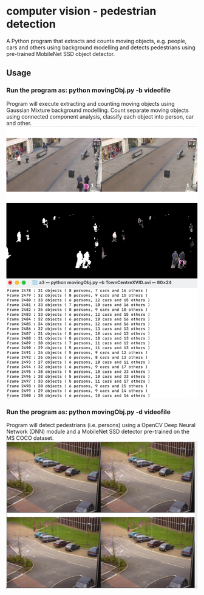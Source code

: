 # computer vision - pedestrian detection

 A Python program that extracts and counts moving objects, e.g. people, cars and others using background modelling and detects pedestrians using pre-trained MobileNet SSD object detector.

## Usage

### Run the program as: python movingObj.py -b videofile

Program will execute extracting and counting moving objects using Gaussian Mixture background modelling. Count separate moving objects using connected component analysis, classify each object into person, car and other.
![screens view ](image.png)
![terminal view](image-1.png)

### Run the program as: python movingObj.py -d videofile

Program will detect pedestrians (i.e. persons) using a OpenCV Deep Neural Network
(DNN) module and a MobileNet SSD detector pre-trained on the MS COCO dataset.
![screen view 2](image-2.png)